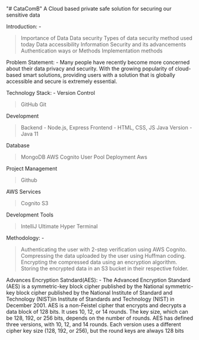 "# CataComB" 
A Cloud based private safe solution for securing our sensitive data

Introduction: -
> Importance of Data
> Data security
> Types of data security method used today
> Data accessibility
> Information Security and its advancements
> Authentication ways or Methods
> Implementation methods

Problem Statement: -
Many people have recently become more concerned about their data privacy and security. With the growing popularity of cloud-based smart solutions, providing users with a solution that is globally accessible and secure is extremely essential. 

Technology Stack: -
Version Control
> GitHub
> Git

Development
> Backend - Node.js, Express
> Frontend -  HTML, CSS, JS
> Java Version - Java 11

Database
> MongoDB
> AWS Cognito User Pool
> Deployment
> Aws

Project Management
> Github

AWS Services
> Cognito
> S3

Development Tools
> IntelliJ Ultimate
> Hyper Terminal

Methodology: -
> Authenticating the user with 2-step verification using AWS Cognito. 
> Compressing the data uploaded by the user using Huffman coding.
> Encrypting the compressed data using an encryption algorithm.
> Storing the encrypted data in an S3 bucket in their respective folder.

Advances Encryption Satndard(AES): -
The Advanced Encryption Standard (AES) is a symmetric-key block cipher published by the National symmetric-key block cipher published by the National Institute of Standard and Technology (NIST)in Institute of Standards and Technology (NIST) in December 2001. AES is a non-Feistel cipher that encrypts and decrypts a data block of 128 bits. It uses 10, 12, or 14 rounds. The key size, which can be 128, 192, or 256 bits, depends on the number of rounds. AES has defined three versions, with 10, 12, and 14 rounds. Each version uses a different cipher key size (128, 192, or 256), but the round keys are always 128 bits

